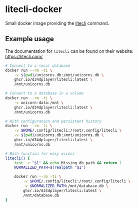 # litecli-docker

Small docker image providing the [litecli](https://litecli.com/) command.

## Example usage

The documentation for `litecli` can be found on their website: https://litecli.com/

```bash
# Connect to a local database
docker run --rm -ti \
    -v $(pwd)/unicorns.db:/mnt/unicorns.db \
    ghcr.io/d34dplayer/litecli:latest \
    /mnt/unicorns.db

# Connect to a database in a volume
docker run --rm -ti \
    -v unicorn-data:/mnt \
    ghcr.io/d34dplayer/litecli:latest \
    /mnt/unicorns.db

# With configuration and persistent history
docker run --rm -ti \
    -v $HOME/.config/litecli:/root/.config/litecli \
    -v $(pwd)/unicorns.db:/mnt/unicorns.db \
    ghcr.io/d34dplayer/litecli:latest \
    /mnt/unicorns.db

# Bash function for easy access
litecli() {
    test -z "$1" && echo Missing db path && return 1
    NORMALIZED_PATH=$(realpath "$1")

    docker run --rm -ti \
        -v $HOME/.config/litecli:/root/.config/litecli \
        -v $NORMALIZED_PATH:/mnt/database.db \
        ghcr.io/d34dplayer/litecli:latest \
        /mnt/database.db
}
```